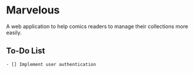 # Marvelous
A web application to help comics readers to manage their collections more easily.

## To-Do List
    - [] Implement user authentication
